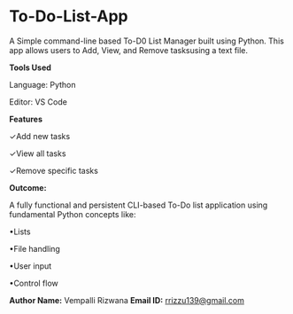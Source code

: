 # To-Do-List-App

A Simple command-line based To-D0 List Manager built using Python. This app allows users to Add, View, and Remove tasksusing a text file.

**Tools Used**

Language: Python 

Editor: VS Code

**Features**

✓Add new tasks

✓View all tasks

✓Remove specific tasks

**Outcome:**

A fully functional and persistent CLI-based To-Do list application using fundamental Python concepts like:

 •Lists

 •File handling

 •User input

 •Control flow

**Author Name:**  Vempalli Rizwana 
**Email ID:** rrizzu139@gmail.com 



